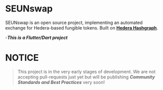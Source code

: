 # SEUNswap

SEUNswap is an open source project, implementing an automated exchange for Hedera-based fungible tokens. Built on **[Hedera Hashgraph](http://https://hedera.com/learning/what-is-hedera-hashgraph "Hedera Hashgraph")**.

-***This is a Flutter/Dart project***

# NOTICE
> This project is in the very early stages of development. We are not accepting pull-requests just yet but will be publishing ***Community Standards and Best Practices*** very soon!